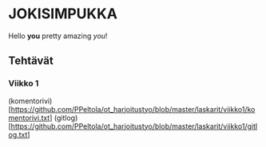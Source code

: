 # JOKISIMPUKKA

Hello **you** pretty amazing *you*!

## Tehtävät
### Viikko 1
(komentorivi)[https://github.com/PPeltola/ot_harjoitustyo/blob/master/laskarit/viikko1/komentorivi.txt]
(gitlog)[https://github.com/PPeltola/ot_harjoitustyo/blob/master/laskarit/viikko1/gitlog.txt]
